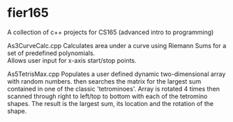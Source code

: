 fier165
=======

A collection of c++ projects for CS165 (advanced intro to programming)

As3CurveCalc.cpp
Calculates area under a curve using Riemann Sums for a set of predefined polynomials.  
Allows user input for x-axis start/stop points.

As5TetrisMax.cpp
Populates a user defined dynamic two-dimensional array with random numbers.
then searches the matrix for the largest sum contained in one of the classic 'tetrominoes'.
Array is rotated 4 times then scanned through right to left/top to bottom with each of the 
tetromino shapes.  The result is the largest sum, its location and the rotation of the shape.
